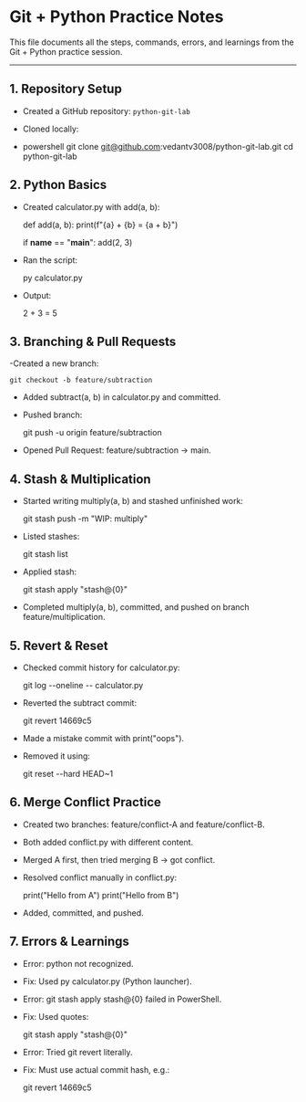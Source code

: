 # Git + Python Practice Notes

This file documents all the steps, commands, errors, and learnings from the Git + Python practice session.

---

## 1. Repository Setup
- Created a GitHub repository: `python-git-lab`
- Cloned locally:
  
- powershell
    git clone git@github.com:vedantv3008/python-git-lab.git
    cd python-git-lab

## 2. Python Basics

- Created calculator.py with add(a, b):

    def add(a, b):
        print(f"{a} + {b} = {a + b}")

    if __name__ == "__main__":
        add(2, 3)


- Ran the script:

    py calculator.py


- Output:

    2 + 3 = 5

## 3. Branching & Pull Requests

-Created a new branch:

    git checkout -b feature/subtraction


- Added subtract(a, b) in calculator.py and committed.

- Pushed branch:

    git push -u origin feature/subtraction


- Opened Pull Request: feature/subtraction → main.

## 4. Stash & Multiplication

- Started writing multiply(a, b) and stashed unfinished work:

    git stash push -m "WIP: multiply"


- Listed stashes:

    git stash list


- Applied stash:

    git stash apply "stash@{0}"


- Completed multiply(a, b), committed, and pushed on branch feature/multiplication.

## 5. Revert & Reset

- Checked commit history for calculator.py:

    git log --oneline -- calculator.py


- Reverted the subtract commit:

    git revert 14669c5


- Made a mistake commit with print("oops").

- Removed it using:

    git reset --hard HEAD~1

## 6. Merge Conflict Practice

- Created two branches: feature/conflict-A and feature/conflict-B.

- Both added conflict.py with different content.

- Merged A first, then tried merging B → got conflict.

- Resolved conflict manually in conflict.py:

    print("Hello from A")
    print("Hello from B")


- Added, committed, and pushed.

## 7. Errors & Learnings

- Error: python not recognized.
- Fix: Used py calculator.py (Python launcher).

- Error: git stash apply stash@{0} failed in PowerShell.
- Fix: Used quotes:

    git stash apply "stash@{0}"


- Error: Tried git revert <commit-hash> literally.
- Fix: Must use actual commit hash, e.g.:

    git revert 14669c5

